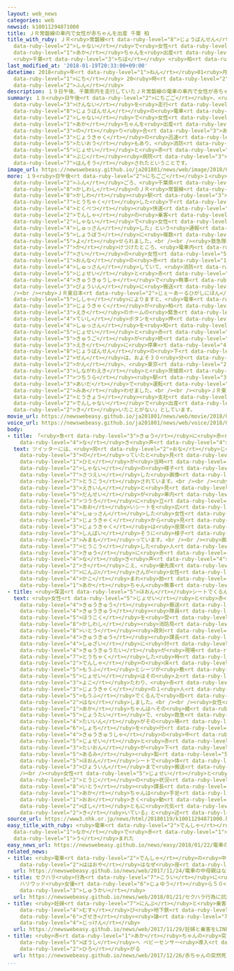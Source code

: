 ```yaml
---
layout: web_news
categories: web
newsid: k10011294871000
title: ＪＲ常磐線の車内で女性が赤ちゃんを出産 千葉 柏
title_with_ruby: ＪＲ<ruby>常磐線<rt data-ruby-level="8">じょうばんせん</rt></ruby>の<ruby>車内<rt
  data-ruby-level="2">しゃない</rt></ruby>で<ruby>女性<rt data-ruby-level="5">じょせい</rt></ruby>が<ruby>赤<rt
  data-ruby-level="1">あか</rt></ruby>ちゃんを<ruby>出産<rt data-ruby-level="4">しゅっさん</rt></ruby>
  <ruby>千葉<rt data-ruby-level="3">ちば</rt></ruby> <ruby>柏<rt data-ruby-level="8">かしわ</rt></ruby>
last_modified_at: '2018-01-19T20:33:00+09:00'
datetime: 2018<ruby>年<rt data-ruby-level="1">ねん</rt></ruby>01<ruby>月<rt data-ruby-level="1">がつ</rt></ruby>19<ruby>日<rt
  data-ruby-level="1">にち</rt></ruby> 20<ruby>時<rt data-ruby-level="2">じ</rt></ruby>33<ruby>分<rt
  data-ruby-level="2">ふん</rt></ruby>
description: １９日午後、千葉県内を走行していたＪＲ常磐線の電車の車内で女性が赤ちゃんを出産しました。乗り合わせた乗客の迅速な対応もあり、消防によりますと、女性と赤ちゃんは無事病院に搬送されたということです。
summary: １９<ruby>日午後<rt data-ruby-level="2">にちごご</rt></ruby>、<ruby>千葉<rt data-ruby-level="3">ちば</rt></ruby><ruby>県内<rt
  data-ruby-level="3">けんない</rt></ruby>を<ruby>走行<rt data-ruby-level="2">そうこう</rt></ruby>していたＪＲ<ruby>常磐線<rt
  data-ruby-level="8">じょうばんせん</rt></ruby>の<ruby>電車<rt data-ruby-level="2">でんしゃ</rt></ruby>の<ruby>車内<rt
  data-ruby-level="2">しゃない</rt></ruby>で<ruby>女性<rt data-ruby-level="5">じょせい</rt></ruby>が<ruby>赤<rt
  data-ruby-level="1">あか</rt></ruby>ちゃんを<ruby>出産<rt data-ruby-level="4">しゅっさん</rt></ruby>しました。<ruby>乗<rt
  data-ruby-level="3">の</rt></ruby>り<ruby>合<rt data-ruby-level="3">あ</rt></ruby>わせた<ruby>乗客<rt
  data-ruby-level="3">じょうきゃく</rt></ruby>の<ruby>迅速<rt data-ruby-level="7">じんそく</rt></ruby>な<ruby>対応<rt
  data-ruby-level="5">たいおう</rt></ruby>もあり、<ruby>消防<rt data-ruby-level="5">しょうぼう</rt></ruby>によりますと、<ruby>女性<rt
  data-ruby-level="5">じょせい</rt></ruby>と<ruby>赤<rt data-ruby-level="1">あか</rt></ruby>ちゃんは<ruby>無事<rt
  data-ruby-level="4">ぶじ</rt></ruby><ruby>病院<rt data-ruby-level="3">びょういん</rt></ruby>に<ruby>搬送<rt
  data-ruby-level="7">はんそう</rt></ruby>されたということです。
image_url: https://newswebeasy.github.io/ja201801/news/web/image/2018/01/19/K10011294871_1801191819_1801191819_01_03.jpg
more: １９<ruby>日午後<rt data-ruby-level="2">にちごご</rt></ruby>１<ruby>時<rt data-ruby-level="2">じ</rt></ruby>４０<ruby>分<rt
  data-ruby-level="2">ふん</rt></ruby>ごろ、<ruby>千葉県<rt data-ruby-level="3">ちばけん</rt></ruby><ruby>柏市<rt
  data-ruby-level="8">かしわし</rt></ruby>のＪＲ<ruby>常磐線<rt data-ruby-level="8">じょうばんせん</rt></ruby>の<ruby>柏<rt
  data-ruby-level="8">かしわ</rt></ruby><ruby>駅<rt data-ruby-level="3">えき</rt></ruby>に<ruby>到着<rt
  data-ruby-level="7">とうちゃく</rt></ruby>した<ruby>下<rt data-ruby-level="1">くだ</rt></ruby>りの<ruby>特別<rt
  data-ruby-level="4">とくべつ</rt></ruby><ruby>快速<rt data-ruby-level="5">かいそく</rt></ruby><ruby>電車<rt
  data-ruby-level="2">でんしゃ</rt></ruby>の<ruby>乗客<rt data-ruby-level="3">じょうきゃく</rt></ruby>から「<ruby>車内<rt
  data-ruby-level="2">しゃない</rt></ruby>で<ruby>女性<rt data-ruby-level="5">じょせい</rt></ruby>が<ruby>出産<rt
  data-ruby-level="4">しゅっさん</rt></ruby>した」という<ruby>通報<rt data-ruby-level="5">つうほう</rt></ruby>が<ruby>消防<rt
  data-ruby-level="5">しょうぼう</rt></ruby>に<ruby>複数<rt data-ruby-level="5">ふくすう</rt></ruby><ruby>寄<rt
  data-ruby-level="5">よ</rt></ruby>せられました。<br /><br /><ruby>救急隊<rt data-ruby-level="4">きゅうきゅうたい</rt></ruby>が<ruby>駆<rt
  data-ruby-level="7">か</rt></ruby>けつけたところ、<ruby>電車内<rt data-ruby-level="2">でんしゃない</rt></ruby>で２５<ruby>歳<rt
  data-ruby-level="7">さい</rt></ruby>の<ruby>女性<rt data-ruby-level="5">じょせい</rt></ruby>が<ruby>女<rt
  data-ruby-level="1">おんな</rt></ruby>の<ruby>赤<rt data-ruby-level="1">あか</rt></ruby>ちゃんを<ruby>出産<rt
  data-ruby-level="4">しゅっさん</rt></ruby>していて、<ruby>消防<rt data-ruby-level="5">しょうぼう</rt></ruby>によりますと、<ruby>女性<rt
  data-ruby-level="5">じょせい</rt></ruby>と<ruby>赤<rt data-ruby-level="1">あか</rt></ruby>ちゃんは<ruby>救急車<rt
  data-ruby-level="4">きゅうきゅうしゃ</rt></ruby>で<ruby>無事<rt data-ruby-level="4">ぶじ</rt></ruby><ruby>病院<rt
  data-ruby-level="3">びょういん</rt></ruby>に<ruby>搬送<rt data-ruby-level="7">はんそう</rt></ruby>されたということです。<br
  /><br /><ruby>ＪＲ東日本<rt data-ruby-level="2">じぇーあーるひがしにほん</rt></ruby><ruby>東京<rt data-ruby-level="2">とうきょう</rt></ruby><ruby>支社<rt
  data-ruby-level="5">ししゃ</rt></ruby>によりますと、<ruby>電車<rt data-ruby-level="2">でんしゃ</rt></ruby>は<ruby>乗客<rt
  data-ruby-level="3">じょうきゃく</rt></ruby>が<ruby>柏<rt data-ruby-level="8">かしわ</rt></ruby><ruby>駅<rt
  data-ruby-level="3">えき</rt></ruby>のホームの<ruby>緊急<rt data-ruby-level="7">きんきゅう</rt></ruby><ruby>停止<rt
  data-ruby-level="4">ていし</rt></ruby>ボタンを<ruby>押<rt data-ruby-level="7">お</rt></ruby>して<ruby>出産<rt
  data-ruby-level="4">しゅっさん</rt></ruby>を<ruby>知<rt data-ruby-level="2">し</rt></ruby>らせたため、<ruby>女性<rt
  data-ruby-level="5">じょせい</rt></ruby>と<ruby>赤<rt data-ruby-level="1">あか</rt></ruby>ちゃんの<ruby>救護<rt
  data-ruby-level="5">きゅうご</rt></ruby>が<ruby>終<rt data-ruby-level="3">お</rt></ruby>わるまで<ruby>駅<rt
  data-ruby-level="3">えき</rt></ruby>に<ruby>停車<rt data-ruby-level="4">ていしゃ</rt></ruby>し、ＪＲ<ruby>常磐線<rt
  data-ruby-level="8">じょうばんせん</rt></ruby>の<ruby>下<rt data-ruby-level="2">くだ</rt></ruby>り<ruby>線<rt
  data-ruby-level="2">せん</rt></ruby>は、およそ３０<ruby>分<rt data-ruby-level="2">ぷん</rt></ruby><ruby>間<rt
  data-ruby-level="2">かん</rt></ruby>、<ruby>東京<rt data-ruby-level="2">とうきょう</rt></ruby>の<ruby>品川駅<rt
  data-ruby-level="3">しながわえき</rt></ruby>と<ruby>茨城県<rt data-ruby-level="8">いばらきけん</rt></ruby>の<ruby>土浦<rt
  data-ruby-level="7">つちうら</rt></ruby><ruby>駅<rt data-ruby-level="3">えき</rt></ruby>の<ruby>間<rt
  data-ruby-level="3">あいだ</rt></ruby>で<ruby>運転<rt data-ruby-level="3">うんてん</rt></ruby>を<ruby>見合<rt
  data-ruby-level="2">みあ</rt></ruby>わせました。<br /><br /><ruby>ＪＲ東日本<rt data-ruby-level="2">じぇーあーるひがしにほん</rt></ruby><ruby>東京<rt
  data-ruby-level="2">とうきょう</rt></ruby><ruby>支社<rt data-ruby-level="5">ししゃ</rt></ruby>は「<ruby>電車内<rt
  data-ruby-level="2">でんしゃない</rt></ruby>で<ruby>出産<rt data-ruby-level="4">しゅっさん</rt></ruby>したというケースはこれまで<ruby>聞<rt
  data-ruby-level="2">き</rt></ruby>いたことがない」としています。
movie_url: https://newswebeasy.github.io/ja201801/news/web/movie/2018/01/19/k10011294871_201801191819_201801191819.mp4
voice_url: https://newswebeasy.github.io/ja201801/news/web/voice/2018/01/19/k10011294871_201801191819_201801191819.mp3
body:
- title: 「<ruby>急<rt data-ruby-level="3">きゅう</rt></ruby>に<ruby>赤<rt data-ruby-level="1">あか</rt></ruby>ちゃんの<ruby>泣<rt
    data-ruby-level="4">な</rt></ruby>き<ruby>声<rt data-ruby-level="4">ごえ</rt></ruby>が」
  text: ツイッターには、<ruby>同<rt data-ruby-level="2">おな</rt></ruby>じ<ruby>電車<rt data-ruby-level="2">でんしゃ</rt></ruby>に<ruby>乗<rt
    data-ruby-level="3">の</rt></ruby>っていたと<ruby>見<rt data-ruby-level="1">み</rt></ruby>られる<ruby>人<rt
    data-ruby-level="1">ひと</rt></ruby>が<ruby>当時<rt data-ruby-level="2">とうじ</rt></ruby>の<ruby>車内<rt
    data-ruby-level="2">しゃない</rt></ruby>の<ruby>様子<rt data-ruby-level="3">ようす</rt></ruby>を<ruby>撮影<rt
    data-ruby-level="7">さつえい</rt></ruby>した<ruby>画像<rt data-ruby-level="5">がぞう</rt></ruby>が<ruby>投稿<rt
    data-ruby-level="7">とうこう</rt></ruby>されています。<br /><br /><ruby>複数<rt data-ruby-level="5">ふくすう</rt></ruby>の<ruby>駅員<rt
    data-ruby-level="3">えきいん</rt></ruby>と<ruby>見<rt data-ruby-level="1">み</rt></ruby>られる<ruby>男性<rt
    data-ruby-level="5">だんせい</rt></ruby>が<ruby>車内<rt data-ruby-level="2">しゃない</rt></ruby>の<ruby>通路<rt
    data-ruby-level="3">つうろ</rt></ruby>に<ruby>立<rt data-ruby-level="1">た</rt></ruby>って<ruby>青<rt
    data-ruby-level="1">あお</rt></ruby>いシートを<ruby>広<rt data-ruby-level="2">ひろ</rt></ruby>げ、<ruby>出産<rt
    data-ruby-level="4">しゅっさん</rt></ruby>した<ruby>女性<rt data-ruby-level="5">じょせい</rt></ruby>などがほかの<ruby>乗客<rt
    data-ruby-level="3">じょうきゃく</rt></ruby>から<ruby>見<rt data-ruby-level="1">み</rt></ruby>えないようにしています。<ruby>乗客<rt
    data-ruby-level="3">じょうきゃく</rt></ruby>は<ruby>座席<rt data-ruby-level="6">ざせき</rt></ruby>で<ruby>心配<rt
    data-ruby-level="3">しんぱい</rt></ruby>そうに<ruby>様子<rt data-ruby-level="3">ようす</rt></ruby>を<ruby>見守<rt
    data-ruby-level="3">みまも</rt></ruby>っています。<br /><br /><ruby>画像<rt data-ruby-level="5">がぞう</rt></ruby>を<ruby>投稿<rt
    data-ruby-level="7">とうこう</rt></ruby>した<ruby>人<rt data-ruby-level="1">ひと</rt></ruby>は「<ruby>急<rt
    data-ruby-level="3">きゅう</rt></ruby>に<ruby>赤<rt data-ruby-level="1">あか</rt></ruby>ちゃんの<ruby>泣<rt
    data-ruby-level="4">な</rt></ruby>き<ruby>声<rt data-ruby-level="4">ごえ</rt></ruby>が<ruby>聞<rt
    data-ruby-level="2">き</rt></ruby>こえ、<ruby>優先席<rt data-ruby-level="6">ゆうせんせき</rt></ruby>にいた<ruby>妊婦<rt
    data-ruby-level="7">にんぷ</rt></ruby>さんが<ruby>女性<rt data-ruby-level="5">じょせい</rt></ruby>に<ruby>囲<rt
    data-ruby-level="4">かこ</rt></ruby>まれ<ruby>励<rt data-ruby-level="7">はげ</rt></ruby>まされていた。<ruby>赤<rt
    data-ruby-level="1">あか</rt></ruby>ちゃん<ruby>無事<rt data-ruby-level="4">ぶじ</rt></ruby>だといいな」とつづっています。
- title: <ruby>保温<rt data-ruby-level="5">ほおん</rt></ruby>シートでくるんで<ruby>搬送<rt data-ruby-level="7">はんそう</rt></ruby>
  text: <ruby>女性<rt data-ruby-level="5">じょせい</rt></ruby>と<ruby>赤<rt data-ruby-level="1">あか</rt></ruby>ちゃんを<ruby>救急<rt
    data-ruby-level="4">きゅうきゅう</rt></ruby><ruby>搬送<rt data-ruby-level="7">はんそう</rt></ruby>した<ruby>救急<rt
    data-ruby-level="4">きゅうきゅう</rt></ruby><ruby>隊員<rt data-ruby-level="4">たいいん</rt></ruby>から<ruby>報告<rt
    data-ruby-level="5">ほうこく</rt></ruby>を<ruby>受<rt data-ruby-level="3">う</rt></ruby>けた<ruby>柏市<rt
    data-ruby-level="8">かしわし</rt></ruby><ruby>消防局<rt data-ruby-level="5">しょうぼうきょく</rt></ruby>の<ruby>伊藤<rt
    data-ruby-level="8">いとう</rt></ruby><ruby>政則<rt data-ruby-level="8">まさのり</rt></ruby><ruby>救急<rt
    data-ruby-level="4">きゅうきゅう</rt></ruby><ruby>課長<rt data-ruby-level="4">かちょう</rt></ruby>はＮＨＫの<ruby>取材<rt
    data-ruby-level="4">しゅざい</rt></ruby>に<ruby>対<rt data-ruby-level="3">たい</rt></ruby>し、「<ruby>救急隊<rt
    data-ruby-level="4">きゅうきゅうたい</rt></ruby>が<ruby>現場<rt data-ruby-level="5">げんば</rt></ruby>に<ruby>到着<rt
    data-ruby-level="7">とうちゃく</rt></ruby>した<ruby>時<rt data-ruby-level="2">とき</rt></ruby>には、すでに<ruby>電車<rt
    data-ruby-level="2">でんしゃ</rt></ruby>の<ruby>床<rt data-ruby-level="7">ゆか</rt></ruby>に<ruby>毛布<rt
    data-ruby-level="5">もうふ</rt></ruby>とシーツが<ruby>敷<rt data-ruby-level="7">し</rt></ruby>かれていて、<ruby>女性<rt
    data-ruby-level="5">じょせい</rt></ruby>はその<ruby>上<rt data-ruby-level="1">うえ</rt></ruby>に<ruby>横<rt
    data-ruby-level="3">よこ</rt></ruby>たわり、<ruby>赤<rt data-ruby-level="1">あか</rt></ruby>ちゃんは<ruby>乗客<rt
    data-ruby-level="3">じょうきゃく</rt></ruby>の１<ruby>人<rt data-ruby-level="1">にん</rt></ruby>が<ruby>毛布<rt
    data-ruby-level="5">もうふ</rt></ruby>でくるんで<ruby>抱<rt data-ruby-level="7">だ</rt></ruby>きかかえていたようだ」と<ruby>話<rt
    data-ruby-level="2">はな</rt></ruby>しました。<br /><br /><ruby>女性<rt data-ruby-level="5">じょせい</rt></ruby>と<ruby>赤<rt
    data-ruby-level="1">あか</rt></ruby>ちゃんはへその<ruby>緒<rt data-ruby-level="7">お</rt></ruby>でつながったままの<ruby>状態<rt
    data-ruby-level="5">じょうたい</rt></ruby>で、<ruby>救急<rt data-ruby-level="4">きゅうきゅう</rt></ruby><ruby>隊員<rt
    data-ruby-level="4">たいいん</rt></ruby>がその<ruby>場<rt data-ruby-level="2">ば</rt></ruby>で<ruby>処置<rt
    data-ruby-level="6">しょち</rt></ruby>を<ruby>行<rt data-ruby-level="2">い</rt></ruby>ったあと、<ruby>救急車<rt
    data-ruby-level="4">きゅうきゅうしゃ</rt></ruby>の<ruby>中<rt data-ruby-level="1">なか</rt></ruby>でも<ruby>女性<rt
    data-ruby-level="5">じょせい</rt></ruby>と<ruby>赤<rt data-ruby-level="1">あか</rt></ruby>ちゃんの<ruby>体温<rt
    data-ruby-level="3">たいおん</rt></ruby>が<ruby>下<rt data-ruby-level="1">さ</rt></ruby>がらないよう<ruby>アルミ<rt
    data-ruby-level="5">あるみ</rt></ruby><ruby>製<rt data-ruby-level="5">せい</rt></ruby>の<ruby>保温<rt
    data-ruby-level="5">ほおん</rt></ruby>シートで<ruby>体<rt data-ruby-level="2">からだ</rt></ruby>をくるんで<ruby>病院<rt
    data-ruby-level="3">びょういん</rt></ruby>まで<ruby>搬送<rt data-ruby-level="7">はんそう</rt></ruby>したということです。<br
    /><br /><ruby>女性<rt data-ruby-level="5">じょせい</rt></ruby>と<ruby>赤<rt data-ruby-level="1">あか</rt></ruby>ちゃんの<ruby>当時<rt
    data-ruby-level="2">とうじ</rt></ruby>の<ruby>状況<rt data-ruby-level="7">じょうきょう</rt></ruby>について、<ruby>伊藤<rt
    data-ruby-level="8">いとう</rt></ruby><ruby>課長<rt data-ruby-level="4">かちょう</rt></ruby>は「<ruby>赤<rt
    data-ruby-level="1">あか</rt></ruby>ちゃんは<ruby>手足<rt data-ruby-level="1">てあし</rt></ruby>を<ruby>大<rt
    data-ruby-level="1">おお</rt></ruby>きく<ruby>動<rt data-ruby-level="3">うご</rt></ruby>かしていたということで、<ruby>母子<rt
    data-ruby-level="2">ぼし</rt></ruby>ともに<ruby>元気<rt data-ruby-level="2">げんき</rt></ruby>だと<ruby>聞<rt
    data-ruby-level="2">き</rt></ruby>いている」と<ruby>述<rt data-ruby-level="5">の</rt></ruby>べました。
source_url: https://www3.nhk.or.jp/news/html/20180119/k10011294871000.html
easy_title_with_ruby: <ruby>電車<rt data-ruby-level="2">でんしゃ</rt></ruby>の<ruby>中<rt
  data-ruby-level="1">なか</rt></ruby>で<ruby>赤<rt data-ruby-level="1">あか</rt></ruby>ちゃんが<ruby>生<rt
  data-ruby-level="1">う</rt></ruby>まれた
easy_news_url: https://newswebeasy.github.io/news/easy/2018/01/22/電車の中で赤ちゃんが生まれた
related_news:
- title: <ruby>電車<rt data-ruby-level="2">でんしゃ</rt></ruby>の<ruby>中<rt data-ruby-level="1">なか</rt></ruby>、<ruby>母親<rt
    data-ruby-level="2">ははおや</rt></ruby>はなぜ<ruby>座<rt data-ruby-level="7">すわ</rt></ruby>らないのか
  url: https://newswebeasy.github.io/news/web/2017/11/24/電車の中母親はなぜ座らないのか
- title: セクハラ<ruby>行為<rt data-ruby-level="7">こうい</rt></ruby>に<ruby>抗議<rt data-ruby-level="7">こうぎ</rt></ruby>
    ハリウッド<ruby>女優<rt data-ruby-level="6">じょゆう</rt></ruby>ら５０<ruby>万人<rt data-ruby-level="2">まんにん</rt></ruby>がデモや<ruby>集会<rt
    data-ruby-level="3">しゅうかい</rt></ruby>
  url: https://newswebeasy.github.io/news/web/2018/01/21/セクハラ行為に抗議-ハリウッド女優ら50万人がデモや集会
- title: <ruby>妊婦<rt data-ruby-level="7">にんぷ</rt></ruby>と<ruby>乗客<rt data-ruby-level="3">じょうきゃく</rt></ruby>をＬＩＮＥで<ruby>結<rt
    data-ruby-level="4">むす</rt></ruby>び<ruby>地下鉄<rt data-ruby-level="3">ちかてつ</rt></ruby>で<ruby>座席<rt
    data-ruby-level="6">ざせき</rt></ruby><ruby>譲<rt data-ruby-level="7">ゆず</rt></ruby>る<ruby>実験<rt
    data-ruby-level="4">じっけん</rt></ruby>
  url: https://newswebeasy.github.io/news/web/2017/11/29/妊婦と乗客をLINEで結び地下鉄で座席譲る実験
- title: <ruby>赤<rt data-ruby-level="1">あか</rt></ruby>ちゃんの<ruby>突然死<rt data-ruby-level="7">とつぜんし</rt></ruby><ruby>防止<rt
    data-ruby-level="5">ぼうし</rt></ruby>へ ベビーセンサー<ruby>導入<rt data-ruby-level="5">どうにゅう</rt></ruby><ruby>広<rt
    data-ruby-level="2">ひろ</rt></ruby>がる
  url: https://newswebeasy.github.io/news/web/2017/12/26/赤ちゃんの突然死防止へ-ベビーセンサー導入広がる
...
```

